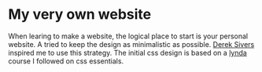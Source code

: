 # My very own website
When learing to make a website, the logical place to start is your personal website.
A tried to keep the design as minimalistic as possible. [Derek Sivers](http://www.sivers.org) inspired me to use this strategy. The initial css design is based on a [lynda](http://www.lynda.com) course I followed on css essentials.
